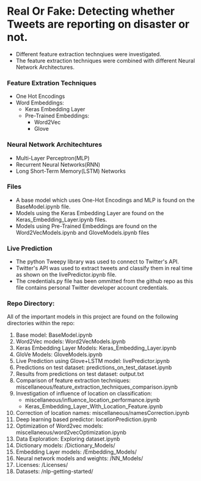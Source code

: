 # Real Or Fake: Detecting whether Tweets are reporting on disaster or not.

- Different feature extraction technqiues were investigated.
- The feature extraction techniques were combined with different Neural Network Architectures.

### Feature Extration Techniques

- One Hot Encodings
- Word Embeddings:
  - Keras Embedding Layer
  - Pre-Trained Embeddings:
    - Word2Vec
    - Glove

### Neural Network Architechtures

- Multi-Layer Perceptron(MLP)
- Recurrent Neural Networks(RNN)
- Long Short-Term Memory(LSTM) Networks

### Files

- A base model which uses One-Hot Encodings and MLP is found on the BaseModel.ipynb file.
- Models using the Keras Embedding Layer are found on the Keras_Embedding_Layer.ipynb files.
- Models using Pre-Trained Embeddings are found on the Word2VecModels.ipynb and GloveModels.ipynb files

### Live Prediction

- The python Tweepy library was used to connect to Twitter's API.
- Twitter's API was used to extract tweets and classify them in real time as shown on the livePredictor.ipynb file.
- The credentials.py file has been ommitted from the github repo as this file contains personal Twitter developer account credentials.

### Repo Directory:

All of the important models in this project are found on the following directories within the repo:

1. Base model: BaseModel.ipynb
2. Word2Vec models: Word2VecModels.ipynb
3. Keras Embedding Layer Models: Keras_Embedding_Layer.ipynb
4. GloVe Models: GloveModels.ipynb
5. Live Prediction using Glove+LSTM model: livePredictor.ipynb
6. Predictions on test dataset: predictions_on_test_dataset.ipynb
7. Results from predictions on test dataset: output.txt
8. Comparison of feature extraction techniques: miscellaneous/feature_extraction_techniques_comparison.ipynb
9. Investigation of influence of location on classification:
   - miscellaneous/influence_location_performance.ipynb
   - Keras_Embedding_Layer_With_Location_Feature.ipynb
10. Correction of location names: miscellaneous/namesCorrection.ipynb
11. Deep learning based predictor: locationPrediction.ipynb
12. Optimization of Word2vec models: miscellaneous/word2vecOptimization.ipynb
13. Data Exploration: Exploring dataset.ipynb
14. Dictionary models: /Dictionary_Models/
15. Embedding Layer models: /Embedding_Models/
16. Neural network models and weights: /NN_Models/
17. Licenses: /Licenses/
18. Datasets: /nlp-getting-started/
